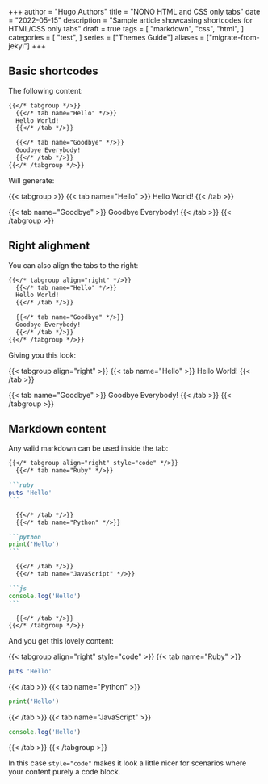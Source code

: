 +++
author = "Hugo Authors"
title = "NONO HTML and CSS only tabs"
date = "2022-05-15"
description = "Sample article showcasing shortcodes for HTML/CSS only tabs"
draft = true
tags = [
    "markdown",
    "css",
    "html",
]
categories = [ "test", ]
series = ["Themes Guide"]
aliases = ["migrate-from-jekyl"]
+++

## Basic shortcodes

The following content:

```markdown
{{</* tabgroup */>}}
  {{</* tab name="Hello" */>}}
  Hello World!
  {{</* /tab */>}}

  {{</* tab name="Goodbye" */>}}
  Goodbye Everybody!
  {{</* /tab */>}}
{{</* /tabgroup */>}}
```

Will generate:

{{< tabgroup >}}
  {{< tab name="Hello" >}}
  Hello World!
  {{< /tab >}}

  {{< tab name="Goodbye" >}}
  Goodbye Everybody!
  {{< /tab >}}
{{< /tabgroup >}}

## Right alighment

You can also align the tabs to the right:

```markdown
{{</* tabgroup align="right" */>}}
  {{</* tab name="Hello" */>}}
  Hello World!
  {{</* /tab */>}}

  {{</* tab name="Goodbye" */>}}
  Goodbye Everybody!
  {{</* /tab */>}}
{{</* /tabgroup */>}}
```

Giving you this look:

{{< tabgroup align="right" >}}
  {{< tab name="Hello" >}}
  Hello World!
  {{< /tab >}}

  {{< tab name="Goodbye" >}}
  Goodbye Everybody!
  {{< /tab >}}
{{< /tabgroup >}}

## Markdown content

Any valid markdown can be used inside the tab:

~~~markdown
{{</* tabgroup align="right" style="code" */>}}
  {{</* tab name="Ruby" */>}}

```ruby
puts 'Hello'
```

  {{</* /tab */>}}
  {{</* tab name="Python" */>}}

```python
print('Hello')
```

  {{</* /tab */>}}
  {{</* tab name="JavaScript" */>}}

```js
console.log('Hello')
```

  {{</* /tab */>}}
{{</* /tabgroup */>}}

~~~

And you get this lovely content:

{{< tabgroup align="right" style="code" >}}
  {{< tab name="Ruby" >}}

```ruby
puts 'Hello'
```

  {{< /tab >}}
  {{< tab name="Python" >}}

```python
print('Hello')
```

  {{< /tab >}}
  {{< tab name="JavaScript" >}}

```js
console.log('Hello')
```

  {{< /tab >}}
{{< /tabgroup >}}

In this case `style="code"` makes it look a little nicer for scenarios where
your content purely a code block.
